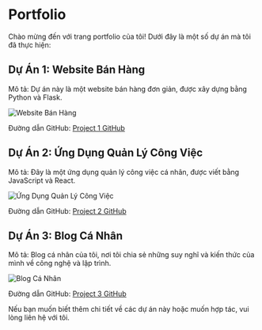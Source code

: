 # Portfolio

Chào mừng đến với trang portfolio của tôi! Dưới đây là một số dự án mà tôi đã thực hiện:

## Dự Án 1: Website Bán Hàng

Mô tả: Dự án này là một website bán hàng đơn giản, được xây dựng bằng Python và Flask.

![Website Bán Hàng](/path/to/project1/image.png)

Đường dẫn GitHub: [Project 1 GitHub](https://github.com/your_username/project1)

## Dự Án 2: Ứng Dụng Quản Lý Công Việc

Mô tả: Đây là một ứng dụng quản lý công việc cá nhân, được viết bằng JavaScript và React.

![Ứng Dụng Quản Lý Công Việc](/path/to/project2/image.png)

Đường dẫn GitHub: [Project 2 GitHub](https://github.com/your_username/project2)

## Dự Án 3: Blog Cá Nhân

Mô tả: Blog cá nhân của tôi, nơi tôi chia sẻ những suy nghĩ và kiến thức của mình về công nghệ và lập trình.

![Blog Cá Nhân](/path/to/project3/image.png)

Đường dẫn GitHub: [Project 3 GitHub](https://github.com/your_username/project3)

Nếu bạn muốn biết thêm chi tiết về các dự án này hoặc muốn hợp tác, vui lòng liên hệ với tôi.
